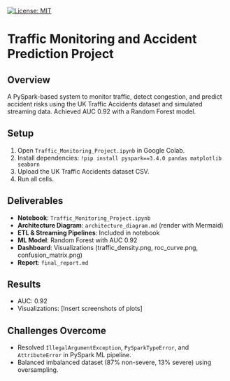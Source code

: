 [![License: MIT](https://img.shields.io/badge/License-MIT-yellow.svg)](https://opensource.org/licenses/MIT)

# Traffic Monitoring and Accident Prediction Project

## Overview
A PySpark-based system to monitor traffic, detect congestion, and predict accident risks using the UK Traffic Accidents dataset and simulated streaming data. Achieved AUC 0.92 with a Random Forest model.

## Setup
1. Open `Traffic_Monitoring_Project.ipynb` in Google Colab.
2. Install dependencies: `!pip install pyspark==3.4.0 pandas matplotlib seaborn`
3. Upload the UK Traffic Accidents dataset CSV.
4. Run all cells.

## Deliverables
- **Notebook**: `Traffic_Monitoring_Project.ipynb`
- **Architecture Diagram**: `architecture_diagram.md` (render with Mermaid)
- **ETL & Streaming Pipelines**: Included in notebook
- **ML Model**: Random Forest with AUC 0.92
- **Dashboard**: Visualizations (traffic_density.png, roc_curve.png, confusion_matrix.png)
- **Report**: `final_report.md`

## Results
- AUC: 0.92
- Visualizations: [Insert screenshots of plots]

## Challenges Overcome
- Resolved `IllegalArgumentException`, `PySparkTypeError`, and `AttributeError` in PySpark ML pipeline.
- Balanced imbalanced dataset (87% non-severe, 13% severe) using oversampling.
